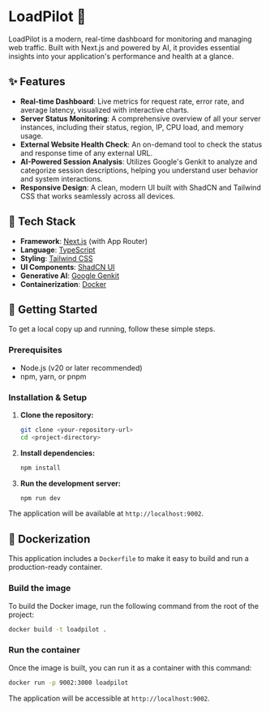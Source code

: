 # LoadPilot 🚀

LoadPilot is a modern, real-time dashboard for monitoring and managing web traffic. Built with Next.js and powered by AI, it provides essential insights into your application's performance and health at a glance.

## ✨ Features

- **Real-time Dashboard**: Live metrics for request rate, error rate, and average latency, visualized with interactive charts.
- **Server Status Monitoring**: A comprehensive overview of all your server instances, including their status, region, IP, CPU load, and memory usage.
- **External Website Health Check**: An on-demand tool to check the status and response time of any external URL.
- **AI-Powered Session Analysis**: Utilizes Google's Genkit to analyze and categorize session descriptions, helping you understand user behavior and system interactions.
- **Responsive Design**: A clean, modern UI built with ShadCN and Tailwind CSS that works seamlessly across all devices.

## 🚀 Tech Stack

- **Framework**: [Next.js](https://nextjs.org/) (with App Router)
- **Language**: [TypeScript](https://www.typescriptlang.org/)
- **Styling**: [Tailwind CSS](https://tailwindcss.com/)
- **UI Components**: [ShadCN UI](https://ui.shadcn.com/)
- **Generative AI**: [Google Genkit](https://firebase.google.com/docs/genkit)
- **Containerization**: [Docker](https://www.docker.com/)

## 🏁 Getting Started

To get a local copy up and running, follow these simple steps.

### Prerequisites

- Node.js (v20 or later recommended)
- npm, yarn, or pnpm

### Installation & Setup

1.  **Clone the repository:**
    ```bash
    git clone <your-repository-url>
    cd <project-directory>
    ```

2.  **Install dependencies:**
    ```bash
    npm install
    ```

3.  **Run the development server:**
    ```bash
    npm run dev
    ```

The application will be available at `http://localhost:9002`.

## 🐳 Dockerization

This application includes a `Dockerfile` to make it easy to build and run a production-ready container.

### Build the image

To build the Docker image, run the following command from the root of the project:

```bash
docker build -t loadpilot .
```

### Run the container

Once the image is built, you can run it as a container with this command:

```bash
docker run -p 9002:3000 loadpilot
```

The application will be accessible at `http://localhost:9002`.

